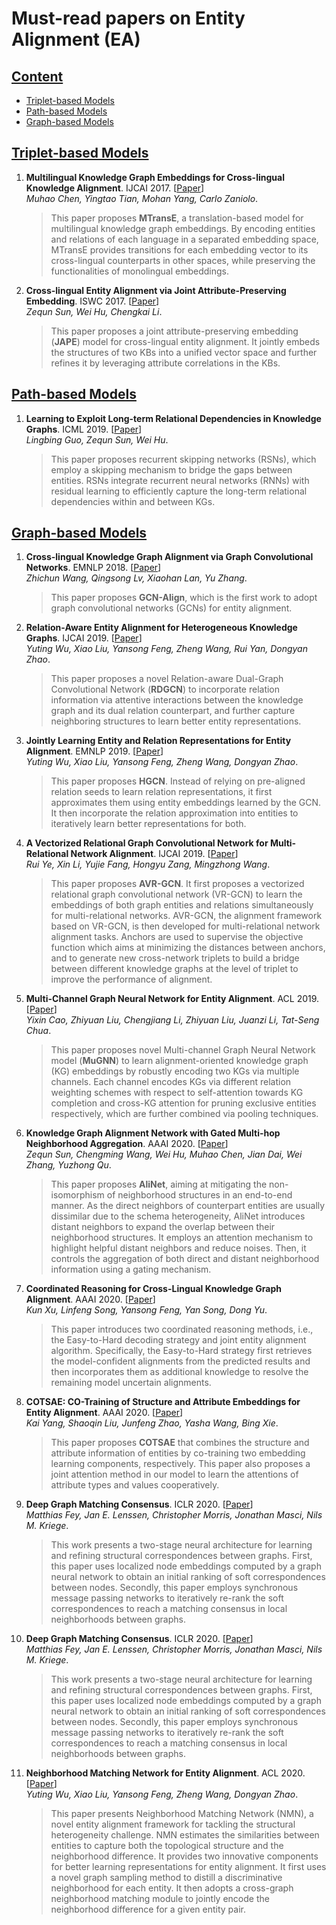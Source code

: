 # Must-read papers on Entity Alignment (EA)

## [Content](#content)
- <a href="#triplet-based-models">Triplet-based Models</a>
- <a href="#path-based-models">Path-based Models</a>
- <a href="#graph-based-models">Graph-based Models</a>

## [Triplet-based Models](#content)

1. **Multilingual Knowledge Graph Embeddings for Cross-lingual Knowledge Alignment**. IJCAI 2017. [[Paper](https://arxiv.org/abs/1611.03954)]  
    *Muhao Chen, Yingtao Tian, Mohan Yang, Carlo Zaniolo*.
    
    > This paper proposes **MTransE**, a translation-based model for multilingual knowledge graph embeddings. By encoding entities and relations 
      of each language in a separated embedding space, MTransE provides transitions for each embedding vector to its cross-lingual counterparts in
      other spaces, while preserving the functionalities of monolingual embeddings.

1. **Cross-lingual Entity Alignment via Joint Attribute-Preserving Embedding**. ISWC 2017. [[Paper](https://arxiv.org/abs/1708.05045)]  
    *Zequn Sun, Wei Hu, Chengkai Li*.
    
    > This paper proposes a joint attribute-preserving embedding (**JAPE**) model for cross-lingual entity alignment. It jointly embeds the structures
      of two KBs into a unified vector space and further refines it by leveraging attribute correlations in the KBs.


## [Path-based Models](#content)

1. **Learning to Exploit Long-term Relational Dependencies in Knowledge Graphs**. ICML 2019. [[Paper](https://arxiv.org/abs/1708.05045)]  
    *Lingbing Guo, Zequn Sun, Wei Hu*.
    
    > This paper proposes recurrent skipping networks (RSNs), which employ a skipping mechanism to bridge the gaps between entities. 
      RSNs integrate recurrent neural networks (RNNs) with residual learning to efficiently capture the long-term relational dependencies within and between KGs.


## [Graph-based Models](#content)

1. **Cross-lingual Knowledge Graph Alignment via Graph Convolutional Networks**. EMNLP 2018. [[Paper](https://www.aclweb.org/anthology/D18-1032/)]  
    *Zhichun Wang, Qingsong Lv, Xiaohan Lan, Yu Zhang*.
    
    > This paper proposes **GCN-Align**, which is the first work to adopt graph convolutional networks (GCNs) for entity alignment.

1. **Relation-Aware Entity Alignment for Heterogeneous Knowledge Graphs**. IJCAI 2019. [[Paper](https://arxiv.org/abs/1908.08210)]  
    *Yuting Wu, Xiao Liu, Yansong Feng, Zheng Wang, Rui Yan, Dongyan Zhao*.
    
    > This paper proposes a novel Relation-aware Dual-Graph Convolutional Network (**RDGCN**) to incorporate relation information via attentive 
      interactions between the knowledge graph and its dual relation counterpart, and further capture neighboring structures to learn better entity representations.


1. **Jointly Learning Entity and Relation Representations for Entity Alignment**. EMNLP 2019. [[Paper](https://arxiv.org/abs/1909.09317)]  
    *Yuting Wu, Xiao Liu, Yansong Feng, Zheng Wang, Dongyan Zhao*.
    
    > This paper proposes **HGCN**. Instead of relying on pre-aligned relation seeds to learn relation representations, it first approximates them 
      using entity embeddings learned by the GCN. It then incorporate the relation approximation into entities to iteratively learn better representations for both.

1. **A Vectorized Relational Graph Convolutional Network for Multi-Relational Network Alignment**. IJCAI 2019. [[Paper](https://www.ijcai.org/Proceedings/2019/0574.pdf)]  
    *Rui Ye, Xin Li, Yujie Fang, Hongyu Zang, Mingzhong Wang*.
    
    > This paper proposes **AVR-GCN**. It first proposes a vectorized relational graph convolutional network (VR-GCN) to learn the embeddings of both graph entities 
      and relations simultaneously for multi-relational networks. AVR-GCN, the alignment framework based on VR-GCN, is then developed for multi-relational network alignment
      tasks. Anchors are used to supervise the objective function which aims at minimizing the distances between anchors, and to generate new cross-network triplets to build 
      a bridge between different knowledge graphs at the level of triplet to improve the performance of alignment.

1. **Multi-Channel Graph Neural Network for Entity Alignment**. ACL 2019. [[Paper](https://arxiv.org/abs/1908.09898)]  
    *Yixin Cao, Zhiyuan Liu, Chengjiang Li, Zhiyuan Liu, Juanzi Li, Tat-Seng Chua*.
    
    > This paper proposes novel Multi-channel Graph Neural Network model (**MuGNN**) to learn alignment-oriented knowledge graph (KG) embeddings by robustly encoding two KGs 
      via multiple channels. Each channel encodes KGs via different relation weighting schemes with respect to self-attention towards KG completion and cross-KG attention for
      pruning exclusive entities respectively, which are further combined via pooling techniques.

1. **Knowledge Graph Alignment Network with Gated Multi-hop Neighborhood Aggregation**. AAAI 2020. [[Paper](https://arxiv.org/abs/1911.08936)]  
    *Zequn Sun, Chengming Wang, Wei Hu, Muhao Chen, Jian Dai, Wei Zhang, Yuzhong Qu*.
    
    > This paper proposes **AliNet**, aiming at mitigating the non-isomorphism of neighborhood structures in an end-to-end manner. As the direct neighbors of counterpart entities 
      are usually dissimilar due to the schema heterogeneity, AliNet introduces distant neighbors to expand the overlap between their neighborhood structures. It employs an attention 
      mechanism to highlight helpful distant neighbors and reduce noises. Then, it controls the aggregation of both direct and distant neighborhood information using a gating mechanism. 

1. **Coordinated Reasoning for Cross-Lingual Knowledge Graph Alignment**. AAAI 2020. [[Paper](https://arxiv.org/abs/2001.08728)]  
    *Kun Xu, Linfeng Song, Yansong Feng, Yan Song, Dong Yu*.
    
    > This paper introduces two coordinated reasoning methods, i.e., the Easy-to-Hard decoding strategy and joint entity alignment algorithm. 
      Specifically, the Easy-to-Hard strategy first retrieves the model-confident alignments from the predicted results and then incorporates them as
      additional knowledge to resolve the remaining model uncertain alignments.  

1. **COTSAE: CO-Training of Structure and Attribute Embeddings for Entity Alignment**. AAAI 2020. [[Paper](https://aaai.org/ojs/index.php/AAAI/article/view/5696)]  
    *Kai Yang, Shaoqin Liu, Junfeng Zhao, Yasha Wang, Bing Xie*.
    
    > This paper proposes **COTSAE** that combines the structure and attribute information of entities by co-training two embedding learning components, respectively. 
      This paper also proposes a joint attention method in our model to learn the attentions of attribute types and values cooperatively.

1. **Deep Graph Matching Consensus**. ICLR 2020. [[Paper](https://arxiv.org/abs/2001.09621)]  
    *Matthias Fey, Jan E. Lenssen, Christopher Morris, Jonathan Masci, Nils M. Kriege*.
    
    > This work presents a two-stage neural architecture for learning and refining structural correspondences between graphs. First, this paper uses localized
      node embeddings computed by a graph neural network to obtain an initial ranking of soft correspondences between nodes. Secondly, this paper employs 
      synchronous message passing networks to iteratively re-rank the soft correspondences to reach a matching consensus in local neighborhoods between graphs.

1. **Deep Graph Matching Consensus**. ICLR 2020. [[Paper](https://arxiv.org/abs/2001.09621)]  
    *Matthias Fey, Jan E. Lenssen, Christopher Morris, Jonathan Masci, Nils M. Kriege*.
    
    > This work presents a two-stage neural architecture for learning and refining structural correspondences between graphs. First, this paper uses localized
      node embeddings computed by a graph neural network to obtain an initial ranking of soft correspondences between nodes. Secondly, this paper employs 
      synchronous message passing networks to iteratively re-rank the soft correspondences to reach a matching consensus in local neighborhoods between graphs.

1. **Neighborhood Matching Network for Entity Alignment**. ACL 2020. [[Paper](https://arxiv.org/abs/2005.05607)]  
    *Yuting Wu, Xiao Liu, Yansong Feng, Zheng Wang, Dongyan Zhao*.
    
    > This paper presents Neighborhood Matching Network (NMN), a novel entity alignment framework for tackling the structural heterogeneity challenge. 
      NMN estimates the similarities between entities to capture both the topological structure and the neighborhood difference. It provides two innovative 
      components for better learning representations for entity alignment. It first uses a novel graph sampling method to distill a discriminative neighborhood 
      for each entity. It then adopts a cross-graph neighborhood matching module to jointly encode the neighborhood difference for a given entity pair.


